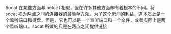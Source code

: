 Socat 在某些方面与 netcat 相似，但在许多其他方面却有着根本的不同。将 socat 视为两点之间的连接器的最简单方法。为了这个房间的利益，这本质上是一个监听端口和键盘，但是，它也可以是一个监听端口和一个文件，或者实际上是两个监听端口。socat 所做的只是在两点之间提供链接